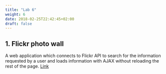 ```yaml
---
title: "Lab 6"
weight: 6
date: 2018-02-25T22:42:45+02:00
draft: false
---
```


## 1. Flickr photo wall

A web application which connects to Flickr API to search for the information requested by a user and loads information with AJAX without reloading the rest of the page.
[Link](/~t6loer00/imp_portfolio/6th_lab/index.html)